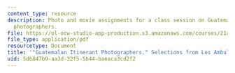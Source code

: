 ```yaml
---
content_type: resource
description: Photo and movie assignments for a class session on Guatemalan itinerant
  photographers.
file: https://ol-ocw-studio-app-production.s3.amazonaws.com/courses/21a-348-photography-and-truth-spring-2008/5db847b9aa3d32f55b44baeaca3cd2f2_MIT21A_348S08_ambulantes.pdf
file_type: application/pdf
resourcetype: Document
title: '"Guatemalan Itinerant Photographers." Selections from Los Ambulantes.'
uid: 5db847b9-aa3d-32f5-5b44-baeaca3cd2f2
---
```

